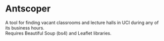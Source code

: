 # Antscoper
A tool for finding vacant classrooms and lecture halls in UCI during any of its business hours.  
Requires Beautiful Soup (bs4) and Leaflet libraries.
